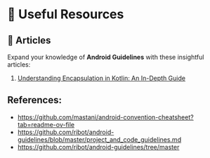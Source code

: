 # 📌 Useful Resources  

## 📖 Articles  
Expand your knowledge of **Android Guidelines** with these insightful articles:  
1. [Understanding Encapsulation in Kotlin: An In-Depth Guide](https://medium.com/@ramadan123sayed/encapsulation-in-kotlin-an-in-depth-guide-458583e41335)


## References:

- https://github.com/mastani/android-convention-cheatsheet?tab=readme-ov-file
- https://github.com/ribot/android-guidelines/blob/master/project_and_code_guidelines.md
- https://github.com/ribot/android-guidelines/tree/master
